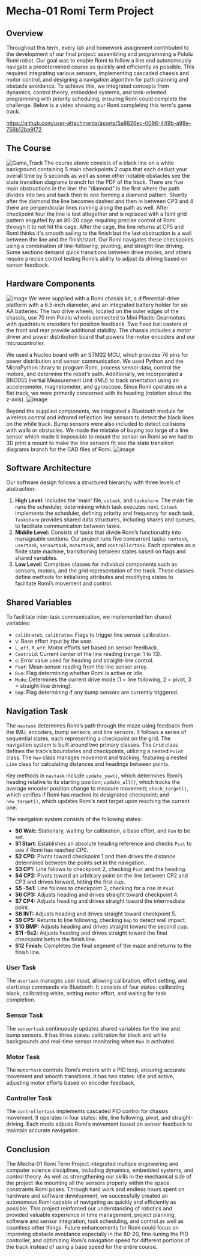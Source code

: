 # Mecha-01 Romi Term Project

## Overview

Throughout this term, every lab and homework assignment contributed to the development of our final project: assembling and programming a Pololu Romi robot. Our goal was to enable Romi to follow a line and autonomously navigate a predetermined course as quickly and efficiently as possible. This required integrating various sensors, implementing cascaded chassis and motor control, and designing a navigation algorithm for path planning and obstacle avoidance. To achieve this, we integrated concepts from dynamics, control theory, embedded systems, and task-oriented programming with priority scheduling, ensuring Romi could complete the challenge. Below is a video showing our Romi completing this term's game track.

https://github.com/user-attachments/assets/5a8826ec-0096-449b-a98e-756b12be9f72

## The Course
![Game_Track](https://github.com/user-attachments/assets/c5961709-616d-476a-b497-b19fa4488036)
The course above consists of a black line on a white background containing 5 main checkpoints 2 cups that each deduct your overall time by 5 seconds as well as some other notable obstacles see the state transition diagrams branch for the PDF of the track. There are five main obstructions in the line: the  "diamond" is the first where the path divides into two and back then to one forming a diamond pattern. Shortly after the diamond the line becomes dashed and then in between CP3 and 4 there are perpendicular lines running along the path as well. After checkpoint four the line is lost altogether and is replaced with a faint grid pattern engulfed by an 80-20 cage requiring precise control of Romi through it to not hit the cage. After the cage, the line returns at CP5 and Romi thinks it's smooth sailing to the finish but the last obstruction is a wall between the line and the finish/start. Our Romi navigates these checkpoints using a combination of line-following, pivoting, and straight-line driving. Some sections demand quick transitions between drive modes, and others require precise control testing Romi’s ability to adjust its driving based on sensor feedback.

## Hardware Components
![image](https://github.com/user-attachments/assets/2402c3d5-ea50-4bbb-9848-50a96701016f)
We were supplied with a Romi chassis kit, a differential-drive platform with a 6.5-inch diameter, and an integrated battery holder for six AA batteries. The two drive wheels, located on the outer edges of the chassis, use 70 mm Pololu wheels connected to Mini Plastic Gearmotors with quadrature encoders for position feedback. Two fixed ball casters at the front and rear provide additional stability. The chassis includes a motor driver and power distribution board that powers the motor encoders and our microcontroller.

We used a Nucleo board with an STM32 MCU, which provides 76 pins for power distribution and sensor communication. We used Python and the MicroPython library to program Romi, process sensor data, control the motors, and determine the robot’s path. Additionally, we incorporated a BNO055 Inertial Measurement Unit (IMU) to track orientation using an accelerometer, magnetometer, and gyroscope. Since Romi operates on a flat track, we were primarily concerned with its heading (rotation about the z-axis).
![image](https://github.com/user-attachments/assets/2530055d-d955-44da-ab41-2c0b45a388de)

Beyond the supplied components, we integrated a Bluetooth module for wireless control and infrared reflection line sensors to detect the black lines on the white track. Bump sensors were also included to detect collisions with walls or obstacles. We made the mistake of buying too large of a line sensor which made it impossible to mount the sensor on Romi so we had to 3D print a mount to make the line sensors fit see the state transition diagrams branch for the CAD files of Romi.
![image](https://github.com/user-attachments/assets/0251d355-de9a-4fe7-b8b4-9a2514a92b39)

## Software Architecture

Our software design follows a structured hierarchy with three levels of abstraction:

1. **High Level:** Includes the 'main' file, `cotask`, and `taskshare`. The main file runs the scheduler, determining which task executes next. `Cotask` implements the scheduler, defining priority and frequency for each task. `Taskshare` provides shared data structures, including shares and queues, to facilitate communication between tasks.
2. **Middle Level:** Consists of tasks that divide Romi’s functionality into manageable sections. Our project runs five concurrent tasks: `navtask`, `usertask`, `sensortask`, `motortask`, and `controllertask`. Each operates as a finite state machine, transitioning between states based on flags and shared variables.
3. **Low Level:** Comprises classes for individual components such as sensors, motors, and the grid representation of the track. These classes define methods for initializing attributes and modifying states to facilitate Romi’s movement and control.

## Shared Variables

To facilitate inter-task communication, we implemented ten shared variables:

- `calibrateb`, `calibratew`: Flags to trigger line sensor calibration.
- `V`: Base effort input by the user.
- `L_eff`, `R_eff`: Motor efforts set based on sensor feedback.
- `Centroid`: Current center of the line reading (range: 1 to 13).
- `e`: Error value used for heading and straight-line control.
- `Psat`: Mean sensor reading from the line sensor array.
- `Run`: Flag determining whether Romi is active or idle.
- `Mode`: Determines the current drive mode (1 = line following, 2 = pivot, 3 = straight-line driving).
- `bmp`: Flag determining if any bump sensors are currently triggered.

## Navigation Task

The `navtask` determines Romi’s path through the maze using feedback from the IMU, encoders, bump sensors, and line sensors. It follows a series of sequential states, each representing a checkpoint on the grid. The navigation system is built around two primary classes. The `Grid` class defines the track’s boundaries and checkpoints, utilizing a nested `Point` class. The `Nav` class manages movement and tracking, featuring a nested `Line` class for calculating distances and headings between points.

Key methods in `navtask` include `update_yaw()`, which determines Romi’s heading relative to its starting position; `update_all()`, which tracks the average encoder position change to measure movement; `check_target()`, which verifies if Romi has reached its designated checkpoint; and `new_target()`, which updates Romi’s next target upon reaching the current one.

The navigation system consists of the following states:

- **S0 Wait:** Stationary, waiting for calibration, a base effort, and `Run` to be set.
- **S1 Start:** Establishes an absolute heading reference and checks `Psat` to see if Romi has reached CP0.
- **S2 CP0:** Pivots toward checkpoint 1 and then drives the distance determined between the points set in the navigation.
- **S3 CP1:** Line follows to checkpoint 2, checking `Psat` and the heading.
- **S4 CP2:** Pivots toward an arbitrary point on the line between CP2 and CP3 and drives forward, hitting the first cup.
- **S5 -5s1:** Line follows to checkpoint 3, checking for a rise in `Psat`.
- **S6 CP3:** Adjusts heading and drives straight toward checkpoint 4.
- **S7 CP4:** Adjusts heading and drives straight toward the intermediate point.
- **S8 INT:** Adjusts heading and drives straight toward checkpoint 5.
- **S9 CP5:** Returns to line following, checking `bmp` to detect wall impact.
- **S10 BMP:** Adjusts heading and drives straight toward the second cup.
- **S11 -5s2:** Adjusts heading and drives straight toward the final checkpoint before the finish line.
- **S12 Finish:** Completes the final segment of the maze and returns to the finish line.

### User Task

The `usertask` manages user input, allowing calibration, effort setting, and start/stop commands via Bluetooth. It consists of four states: calibrating black, calibrating white, setting motor effort, and waiting for task completion.

### Sensor Task

The `sensortask` continuously updates shared variables for the line and bump sensors. It has three states: calibration for black and white backgrounds and real-time sensor monitoring when `Run` is activated.

### Motor Task

The `motortask` controls Romi’s motors with a PID loop, ensuring accurate movement and smooth transitions. It has two states: idle and active, adjusting motor efforts based on encoder feedback.

### Controller Task

The `controllertask` implements cascaded PID control for chassis movement. It operates in four states: idle, line following, pivot, and straight-driving. Each mode adjusts Romi’s movement based on sensor feedback to maintain accurate navigation.

## Conclusion

The Mecha-01 Romi Term Project integrated multiple engineering and computer science disciplines, including dynamics, embedded systems, and control theory. As well as strengthening our skills in the mechanical side of the project like mounting all the sensors properly within the space constraints Romi poses. Through hard work and endless hours spent on hardware and software development, we successfully created an autonomous Romi capable of navigating as quickly and efficiently as possible. This project reinforced our understanding of robotics and provided valuable experience in time management, project planning, software and sensor integration, task scheduling, and control as well as countless other things. Future enhancements for Romi could focus on improving obstacle avoidance especially in the 80-20, fine-tuning the PID controller, and optimizing Romi’s navigation speed for different portions of the track instead of using a base speed for the entire course.


